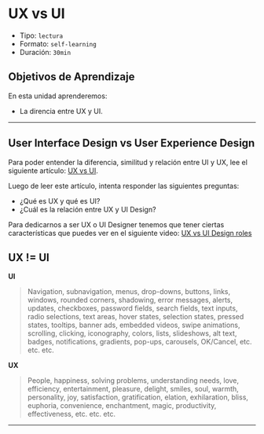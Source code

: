 # UX vs UI

- Tipo: `lectura`
- Formato: `self-learning`
- Duración: `30min`

## Objetivos de Aprendizaje

En esta unidad aprenderemos:

* La direncia entre UX y UI.

***

## User Interface Design vs User Experience Design

Para poder entender la diferencia, similitud y relación entre UI y UX, lee el siguiente artículo: <a href="http://blog.acantu.com/que-es-ux-y-ui/" target="_blank">UX vs UI</a>. 

Luego de leer este artículo, intenta responder las siguientes preguntas:

* ¿Qué es UX y qué es UI?
* ¿Cuál es la relación entre UX y UI Design?

Para dedicarnos a ser UX o UI Designer tenemos que tener ciertas características que puedes ver en el siguiente video: [UX vs UI Design roles](https://www.youtube.com/watch?v=ft5TzxG-LAc)


## UX != UI

**UI**

> Navigation, subnavigation, menus, drop-downs, buttons, links, windows, rounded corners, shadowing, error messages, alerts, updates, checkboxes, password fields, search fields, text inputs, radio selections, text areas, hover states, selection states, pressed states, tooltips, banner ads, embedded videos, swipe animations, scrolling, clicking, iconography, colors, lists, slideshows, alt text, badges, notifications, gradients, pop-ups, carousels, OK/Cancel, etc. etc. etc.


**UX**

> People, happiness, solving problems, understanding needs, love, efficiency, entertainment, pleasure, delight, smiles, soul, warmth, personality, joy, satisfaction, gratification, elation, exhilaration, bliss, euphoria, convenience, enchantment, magic, productivity, effectiveness, etc. etc. etc.

***
